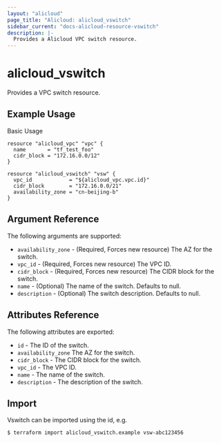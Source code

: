 ```yaml
---
layout: "alicloud"
page_title: "Alicloud: alicloud_vswitch"
sidebar_current: "docs-alicloud-resource-vswitch"
description: |-
  Provides a Alicloud VPC switch resource.
---
```


# alicloud\_vswitch

Provides a VPC switch resource.

## Example Usage

Basic Usage

```
resource "alicloud_vpc" "vpc" {
  name       = "tf_test_foo"
  cidr_block = "172.16.0.0/12"
}

resource "alicloud_vswitch" "vsw" {
  vpc_id            = "${alicloud_vpc.vpc.id}"
  cidr_block        = "172.16.0.0/21"
  availability_zone = "cn-beijing-b"
}
```
## Argument Reference

The following arguments are supported:

* `availability_zone` - (Required, Forces new resource) The AZ for the switch.
* `vpc_id` - (Required, Forces new resource) The VPC ID.
* `cidr_block` - (Required, Forces new resource) The CIDR block for the switch.
* `name` - (Optional) The name of the switch. Defaults to null.
* `description` - (Optional) The switch description. Defaults to null.

## Attributes Reference

The following attributes are exported:

* `id` - The ID of the switch.
* `availability_zone` The AZ for the switch.
* `cidr_block` - The CIDR block for the switch.
* `vpc_id` - The VPC ID.
* `name` - The name of the switch.
* `description` - The description of the switch.

## Import

Vswitch can be imported using the id, e.g.

```
$ terraform import alicloud_vswitch.example vsw-abc123456
```
